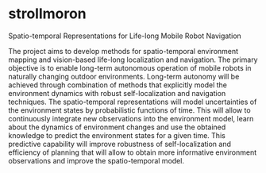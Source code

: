 # strollmoron
Spatio-temporal Representations for Life-long Mobile Robot Navigation

The project aims to develop methods for spatio-temporal environment mapping and vision-based life-long localization and navigation.
The primary objective is to enable long-term autonomous operation of mobile robots in naturally changing outdoor environments.
Long-term autonomy will be achieved through combination of methods that explicitly model the environment dynamics with robust self-localization and navigation techniques.
The spatio-temporal representations will model uncertainties of the environment states by probabilistic functions of time.
This will allow to continuously integrate new observations into the environment model, learn about the dynamics of environment changes and use the obtained knowledge to predict the environment states for a given time.
This predictive capability will improve robustness of self-localization and efficiency of planning that will allow to obtain more informative environment observations and improve the spatio-temporal model.
